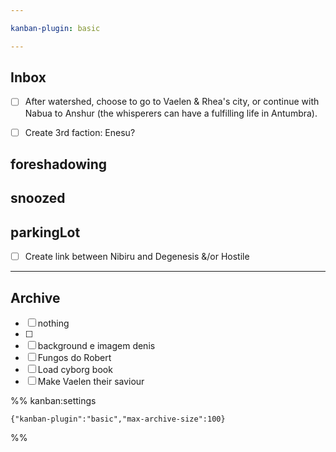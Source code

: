 ```yaml
---

kanban-plugin: basic

---
```


## Inbox

- [ ] After watershed, choose to go to Vaelen & Rhea's city, or continue with Nabua to Anshur (the whisperers can have a fulfilling life in Antumbra).
- [ ] Create 3rd faction: Enesu?


## foreshadowing



## snoozed



## parkingLot

- [ ] Create link between Nibiru and Degenesis &/or Hostile


***

## Archive

- [ ] nothing
- [ ] 
- [ ] background e imagem denis
- [ ] Fungos do Robert
- [ ] Load cyborg book
- [ ] Make Vaelen their saviour

%% kanban:settings
```
{"kanban-plugin":"basic","max-archive-size":100}
```
%%